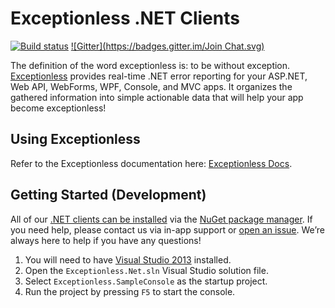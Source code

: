 # Exceptionless .NET Clients
[![Build status](https://ci.appveyor.com/api/projects/status/xk17pk0u7a5r7yrw?svg=true)](https://ci.appveyor.com/project/Exceptionless/exceptionless-net) [![Gitter](https://badges.gitter.im/Join Chat.svg)](https://gitter.im/exceptionless/Discuss)

The definition of the word exceptionless is: to be without exception. [Exceptionless](http://exceptionless.io) provides real-time .NET error reporting for your ASP.NET, Web API, WebForms, WPF, Console, and MVC apps. It organizes the gathered information into simple actionable data that will help your app become exceptionless!

## Using Exceptionless

Refer to the Exceptionless documentation here: [Exceptionless Docs](http://docs.exceptionless.io).

## Getting Started (Development)

All of our [.NET clients can be installed](https://www.nuget.org/profiles/exceptionless?showAllPackages=True) via the [NuGet package manager](https://docs.nuget.org/consume/Package-Manager-Dialog). If you need help, please contact us via in-app support or [open an issue](https://github.com/exceptionless/Exceptionless.Net/issues/new). We’re always here to help if you have any questions!

1. You will need to have [Visual Studio 2013](http://www.visualstudio.com/products/visual-studio-community-vs) installed.
2. Open the `Exceptionless.Net.sln` Visual Studio solution file.
3. Select `Exceptionless.SampleConsole` as the startup project.
4. Run the project by pressing `F5` to start the console.
